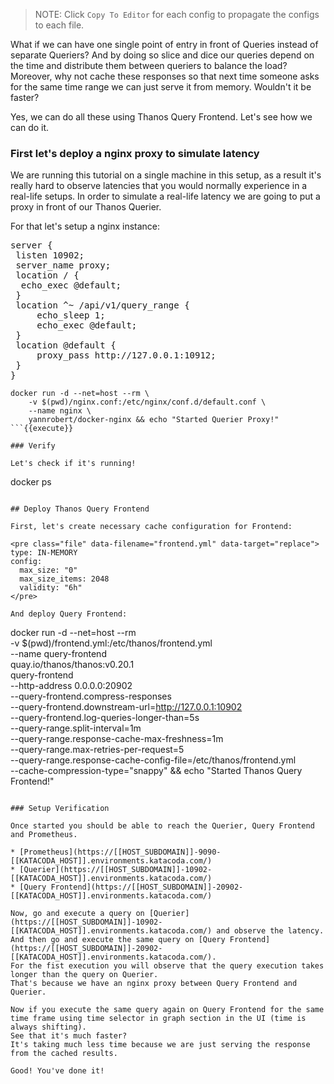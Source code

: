 

> NOTE: Click `Copy To Editor` for each config to propagate the configs to each file.

What if we can have one single point of entry in front of Queries instead of separate Queriers? And by doing so slice and dice our queries depend on the time and distribute them between queriers to balance the load? Moreover, why not cache these responses so that next time someone asks for the same time range we can just serve it from memory. Wouldn't it be faster?

Yes, we can do all these using Thanos Query Frontend. Let's see how we can do it.

### First let's deploy a nginx proxy to simulate latency

We are running this tutorial on a single machine in this setup, as a result it's really hard to observe latencies that you would normally experience in a real-life setups. In order to simulate a real-life latency we are going to put a proxy in front of our Thanos Querier.

For that let's setup a nginx instance:

<pre class="file" data-filename="nginx.conf" data-target="replace">
server {
 listen 10902;
 server_name proxy;
 location / {
  echo_exec @default;
 }
 location ^~ /api/v1/query_range {
     echo_sleep 1;
     echo_exec @default;
 }
 location @default {
     proxy_pass http://127.0.0.1:10912;
 }
}
</pre>

```
docker run -d --net=host --rm \
    -v $(pwd)/nginx.conf:/etc/nginx/conf.d/default.conf \
    --name nginx \
    yannrobert/docker-nginx && echo "Started Querier Proxy!"
```{{execute}}

### Verify

Let's check if it's running!

```
docker ps
```{{execute}}

## Deploy Thanos Query Frontend

First, let's create necessary cache configuration for Frontend:

<pre class="file" data-filename="frontend.yml" data-target="replace">
type: IN-MEMORY
config:
  max_size: "0"
  max_size_items: 2048
  validity: "6h"
</pre>

And deploy Query Frontend:

```
docker run -d --net=host --rm \
    -v $(pwd)/frontend.yml:/etc/thanos/frontend.yml \
    --name query-frontend \
    quay.io/thanos/thanos:v0.20.1 \
    query-frontend \
    --http-address 0.0.0.0:20902 \
    --query-frontend.compress-responses \
    --query-frontend.downstream-url=http://127.0.0.1:10902 \
    --query-frontend.log-queries-longer-than=5s \
    --query-range.split-interval=1m \
    --query-range.response-cache-max-freshness=1m \
    --query-range.max-retries-per-request=5 \
    --query-range.response-cache-config-file=/etc/thanos/frontend.yml \
    --cache-compression-type="snappy" && echo "Started Thanos Query Frontend!"
```{{execute}}

### Setup Verification

Once started you should be able to reach the Querier, Query Frontend and Prometheus.

* [Prometheus](https://[[HOST_SUBDOMAIN]]-9090-[[KATACODA_HOST]].environments.katacoda.com/)
* [Querier](https://[[HOST_SUBDOMAIN]]-10902-[[KATACODA_HOST]].environments.katacoda.com/)
* [Query Frontend](https://[[HOST_SUBDOMAIN]]-20902-[[KATACODA_HOST]].environments.katacoda.com/)

Now, go and execute a query on [Querier](https://[[HOST_SUBDOMAIN]]-10902-[[KATACODA_HOST]].environments.katacoda.com/) and observe the latency.
And then go and execute the same query on [Query Frontend](https://[[HOST_SUBDOMAIN]]-20902-[[KATACODA_HOST]].environments.katacoda.com/).
For the fist execution you will observe that the query execution takes longer than the query on Querier.
That's because we have an nginx proxy between Query Frontend and Querier.

Now if you execute the same query again on Query Frontend for the same time frame using time selector in graph section in the UI (time is always shifting).
See that it's much faster?
It's taking much less time because we are just serving the response from the cached results.

Good! You've done it!
